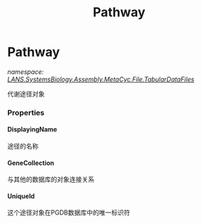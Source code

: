 ﻿---
title: Pathway
---

# Pathway
_namespace: [LANS.SystemsBiology.Assembly.MetaCyc.File.TabularDataFiles](N-LANS.SystemsBiology.Assembly.MetaCyc.File.TabularDataFiles.html)_

代谢途径对象



### Properties

#### DisplayingName
途径的名称
#### GeneCollection
与其他的数据库的对象连接关系
#### UniqueId
这个途径对象在PGDB数据库中的唯一标识符

